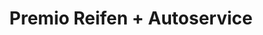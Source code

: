 ---
title: "Premio Reifen + Autoservice"
url: /dornstadt/premio-reifen-autoservice/
shop: Autowerkstatt
---